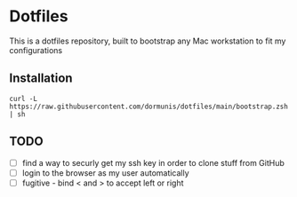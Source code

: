 # Dotfiles

This is a dotfiles repository, built to bootstrap any Mac workstation to fit my configurations

## Installation

```
curl -L https://raw.githubusercontent.com/dormunis/dotfiles/main/bootstrap.zsh | sh
```

## TODO
- [ ] find a way to securly get my ssh key in order to clone stuff from GitHub
- [ ] login to the browser as my user automatically
- [ ] fugitive - bind <leader>< and <leader>> to accept left or right
